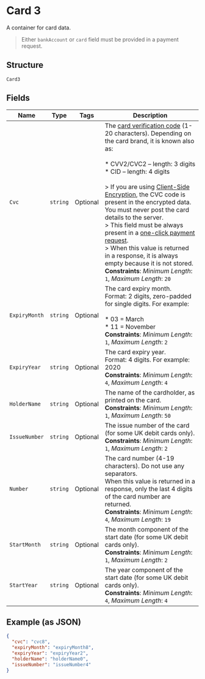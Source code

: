 
# Card 3

A container for card data.

> Either `bankAccount` or `card` field must be provided in a payment request.

## Structure

`Card3`

## Fields

| Name | Type | Tags | Description |
|  --- | --- | --- | --- |
| `Cvc` | `string` | Optional | The [card verification code](https://docs.adyen.com/payments-fundamentals/payment-glossary#card-security-code-cvc-cvv-cid) (1-20 characters). Depending on the card brand, it is known also as:<br><br>* CVV2/CVC2 – length: 3 digits<br>* CID – length: 4 digits<br><br>> If you are using [Client-Side Encryption](https://docs.adyen.com/classic-integration/cse-integration-ecommerce), the CVC code is present in the encrypted data. You must never post the card details to the server.<br>> This field must be always present in a [one-click payment request](https://docs.adyen.com/classic-integration/recurring-payments).<br>> When this value is returned in a response, it is always empty because it is not stored.<br>**Constraints**: *Minimum Length*: `1`, *Maximum Length*: `20` |
| `ExpiryMonth` | `string` | Optional | The card expiry month.<br>Format: 2 digits, zero-padded for single digits. For example:<br><br>* 03 = March<br>* 11 = November<br>**Constraints**: *Minimum Length*: `1`, *Maximum Length*: `2` |
| `ExpiryYear` | `string` | Optional | The card expiry year.<br>Format: 4 digits. For example: 2020<br>**Constraints**: *Minimum Length*: `4`, *Maximum Length*: `4` |
| `HolderName` | `string` | Optional | The name of the cardholder, as printed on the card.<br>**Constraints**: *Minimum Length*: `1`, *Maximum Length*: `50` |
| `IssueNumber` | `string` | Optional | The issue number of the card (for some UK debit cards only).<br>**Constraints**: *Minimum Length*: `1`, *Maximum Length*: `2` |
| `Number` | `string` | Optional | The card number (4-19 characters). Do not use any separators.<br>When this value is returned in a response, only the last 4 digits of the card number are returned.<br>**Constraints**: *Minimum Length*: `4`, *Maximum Length*: `19` |
| `StartMonth` | `string` | Optional | The month component of the start date (for some UK debit cards only).<br>**Constraints**: *Minimum Length*: `1`, *Maximum Length*: `2` |
| `StartYear` | `string` | Optional | The year component of the start date (for some UK debit cards only).<br>**Constraints**: *Minimum Length*: `4`, *Maximum Length*: `4` |

## Example (as JSON)

```json
{
  "cvc": "cvc8",
  "expiryMonth": "expiryMonth8",
  "expiryYear": "expiryYear2",
  "holderName": "holderName0",
  "issueNumber": "issueNumber4"
}
```

